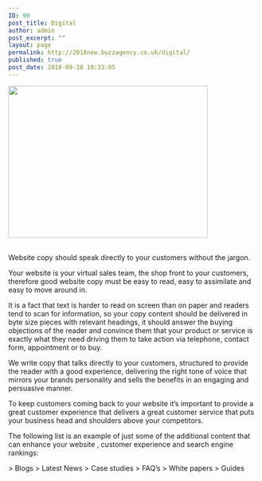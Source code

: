 ```yaml
---
ID: 99
post_title: Digital
author: admin
post_excerpt: ""
layout: page
permalink: http://2018new.buzzagency.co.uk/digital/
published: true
post_date: 2018-09-10 10:33:05
---
```

<div><img class="attachment-400x400 size-400x400 wp-post-image alignright" src="https://i2.wp.com/goodwrite.ink/wp-content/uploads/2017/01/digital.jpg?fit=400%2C306" sizes="(max-width: 400px) 100vw, 400px" srcset="https://i2.wp.com/goodwrite.ink/wp-content/uploads/2017/01/digital.jpg?w=1340 1340w, https://i2.wp.com/goodwrite.ink/wp-content/uploads/2017/01/digital.jpg?resize=300%2C230 300w, https://i2.wp.com/goodwrite.ink/wp-content/uploads/2017/01/digital.jpg?resize=768%2C588 768w, https://i2.wp.com/goodwrite.ink/wp-content/uploads/2017/01/digital.jpg?resize=1024%2C784 1024w, https://i2.wp.com/goodwrite.ink/wp-content/uploads/2017/01/digital.jpg?w=1280 1280w" alt="" width="400" height="306" data-attachment-id="112" data-permalink="http://goodwrite.ink/services/digital/digital/" data-orig-file="https://i2.wp.com/goodwrite.ink/wp-content/uploads/2017/01/digital.jpg?fit=1340%2C1026" data-orig-size="1340,1026" data-comments-opened="1" data-image-meta="{&quot;aperture&quot;:&quot;0&quot;,&quot;credit&quot;:&quot;&quot;,&quot;camera&quot;:&quot;&quot;,&quot;caption&quot;:&quot;&quot;,&quot;created_timestamp&quot;:&quot;0&quot;,&quot;copyright&quot;:&quot;&quot;,&quot;focal_length&quot;:&quot;0&quot;,&quot;iso&quot;:&quot;0&quot;,&quot;shutter_speed&quot;:&quot;0&quot;,&quot;title&quot;:&quot;&quot;,&quot;orientation&quot;:&quot;0&quot;}" data-image-title="digital" data-image-description="" data-medium-file="https://i2.wp.com/goodwrite.ink/wp-content/uploads/2017/01/digital.jpg?fit=300%2C230" data-large-file="https://i2.wp.com/goodwrite.ink/wp-content/uploads/2017/01/digital.jpg?fit=640%2C490" /></div>
&nbsp;

Website copy should speak directly to your customers without the jargon.

Your website is your virtual sales team, the shop front to your customers, therefore good website copy must be easy to read, easy to assimilate and easy to move around in.

It is a fact that text is harder to read on screen than on paper and readers tend to scan for information, so your copy content should be delivered in byte size pieces with relevant headings, it should answer the buying objections of the reader and convince them that your product or service is exactly what they need driving them to take action via telephone, contact form, appointment or to buy.

We write copy that talks directly to your customers, structured to provide the reader with a good experience, delivering the right tone of voice that mirrors your brands personality and sells the benefits in an engaging and persuasive manner.

To keep customers coming back to your website it’s important to provide a great customer experience that delivers a great customer service that puts your business head and shoulders above your competitors.

The following list is an example of just some of the additional content that can enhance your website , customer experience and search engine rankings:

&gt; Blogs
&gt; Latest News
&gt; Case studies
&gt; FAQ’s
&gt; White papers
&gt; Guides